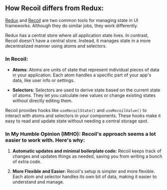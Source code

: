 ## How Recoil differs from Redux: 

[Redux](https://redux.js.org/introduction/core-concepts) and [Recoil](https://recoiljs.org/docs/introduction/core-concepts) are two common tools for managing state in UI frameworks. Although they do similar jobs, they work differently.

Redux has a central store where all application state lives. In contrast, Recoil doesn't have a central store. Instead, it manages state in a more decentralized manner using atoms and selectors.

### __In Recoil:__

- __Atoms__: Atoms are units of state that represent individual pieces of data in your application. Each atom handles a specific part of your app's data, like user info or settings.

- __Selectors__: Selectors are used to derive state based on the current state of atoms. They let you calculate new values or change existing states without directly editing them.

Recoil provides hooks like `useRecoilState()` and `useRecoilValue()` to interact with atoms and selectors in your components. These hooks make it easy to read and update state without needing a central storage spot.

### In My Humble Opinion (IMHO): Recoil's approach seems a lot easier to work with. Here's why: 

1. __Automatic updates and minimal boilerplate code:__ Recoil keeps track of changes and updates things as needed, saving you from writing a bunch of extra code.

2. __More Flexible and Easier:__ Recoil's setup is simpler and more flexible. Each atom and selector handles its own bit of data, making it easier to understand and manage.






